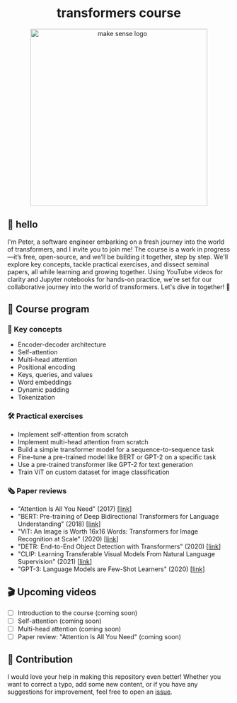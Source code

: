 <h1 align="center">transformers course</h1>

<p align="center">
    <img width="400" src="https://github.com/SkalskiP/transformers/assets/26109316/8a11b3b8-7c02-49ce-af29-320d96885296" alt="make sense logo">
</p>


## 👋 hello

I'm Peter, a software engineer embarking on a fresh journey into the world of 
transformers, and I invite you to join me! The course is a work in progress—it’s free, 
open-source, and we’ll be building it together, step by step. We'll explore key 
concepts, tackle practical exercises, and dissect seminal papers, all while learning 
and growing together. Using YouTube videos for clarity and Jupyter notebooks for 
hands-on practice, we're set for our collaborative journey into the world of 
transformers. Let's dive in together! 🚀

## 🚀 Course program

### 🔑 Key concepts

- Encoder-decoder architecture
- Self-attention
- Multi-head attention
- Positional encoding
- Keys, queries, and values
- Word embeddings
- Dynamic padding
- Tokenization

### 🛠️ Practical exercises

- Implement self-attention from scratch
- Implement multi-head attention from scratch
- Build a simple transformer model for a sequence-to-sequence task
- Fine-tune a pre-trained model like BERT or GPT-2 on a specific task
- Use a pre-trained transformer like GPT-2 for text generation
- Train ViT on custom dataset for image classification

### 🗞️ Paper reviews

- "Attention Is All You Need" (2017) [[link](https://arxiv.org/pdf/1706.03762.pdf)]
- "BERT: Pre-training of Deep Bidirectional Transformers for Language Understanding" (2018) [[link](https://arxiv.org/abs/1810.04805)]
- "ViT: An Image is Worth 16x16 Words: Transformers for Image Recognition at Scale" (2020) [[link](https://arxiv.org/abs/2010.11929)]
- "DETR: End-to-End Object Detection with Transformers" (2020) [[link](https://arxiv.org/abs/2005.12872)]
- "CLIP: Learning Transferable Visual Models From Natural Language Supervision" (2021) [[link](https://arxiv.org/abs/2103.00020)]
- "GPT-3: Language Models are Few-Shot Learners" (2020) [[link](https://arxiv.org/abs/2005.14165)]

## 🎬 Upcoming videos

- [ ] Introduction to the course (coming soon)
- [ ] Self-attention (coming soon)
- [ ] Multi-head attention (coming soon)
- [ ] Paper review: "Attention Is All You Need" (coming soon) 

## 🦸 Contribution

I would love your help in making this repository even better! Whether you want to 
correct a typo, add some new content, or if you have any suggestions for improvement, 
feel free to open an [issue](https://github.com/SkalskiP/transformers/issues).
